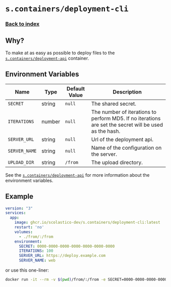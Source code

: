 # `s.containers/deployment-cli`
### [Back to index](../../README.md)

## Why?
To make at as easy as possible to deploy files to the [`s.containers/deployment-api`](../deployment-api/README.md) container.

## Environment Variables
| Name          | Type   | Default Value | Description                                                                                            |
|---------------|--------|---------------|--------------------------------------------------------------------------------------------------------|
| `SECRET`      | string | `null`        | The shared secret.                                                                                     |
| `ITERATIONS`  | number | `null`        | The number of iterations to perform MD5. If no iterations are set the secret will be used as the hash. |
| `SERVER_URL`  | string | `null`        | Url of the deployment api.                                                                             |
| `SERVER_NAME` | string | `null`        | Name of the configuration on the server.                                                               |
| `UPLOAD_DIR`  | string | `/from`       | The upload directory.                                                                                  |

See the [`s.containers/deployment-api`](../deployment-api/README.md) for more information about the environment variables.

## Example
```yaml
version: "3"
services:
  app:
    image: ghcr.io/scolastico-dev/s.containers/deployment-cli:latest
    restart: 'no'
    volumes:
      - ./from/:/from
    environment:
      SECRET: 0000-0000-0000-0000-0000-0000-0000
      ITERATIONS: 100
      SERVER_URL: https://deploy.example.com
      SERVER_NAME: web
```

or use this one-liner:
```bash
docker run -it --rm -v $(pwd)/from/:/from -e SECRET=0000-0000-0000-0000-0000-0000-0000 -e ITERATIONS=100 -e SERVER_URL=https://deploy.example.com -e SERVER_NAME=web ghcr.io/scolastico-dev/s.containers/deployment-cli:latest
```
